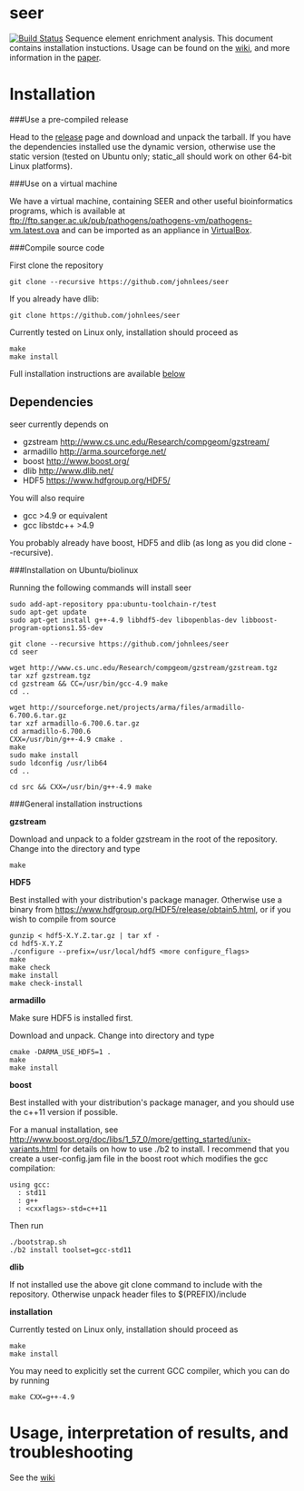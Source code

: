 # seer
[![Build Status](https://travis-ci.org/johnlees/seer.svg?branch=master)](https://travis-ci.org/johnlees/seer)
Sequence element enrichment analysis. This document contains
installation instuctions. Usage can be found on the [wiki](https://github.com/johnlees/seer/wiki/Usage), and more information in the [paper](http://biorxiv.org/content/early/2016/03/02/038463).

Installation
==============
###Use a pre-compiled release

Head to the [release](https://github.com/johnlees/seer/releases) page and download and unpack the tarball. If you have the dependencies installed use the dynamic version, otherwise use the static version (tested on Ubuntu only; static_all should work on other 64-bit Linux platforms).

###Use on a virtual machine

We have a virtual machine, containing SEER and other useful bioinformatics programs, which is available at
ftp://ftp.sanger.ac.uk/pub/pathogens/pathogens-vm/pathogens-vm.latest.ova
and can be imported as an appliance in [VirtualBox](https://www.virtualbox.org/).

###Compile source code

First clone the repository

    git clone --recursive https://github.com/johnlees/seer

If you already have dlib:

    git clone https://github.com/johnlees/seer

Currently tested on Linux only, installation should proceed as

    make
    make install
    
Full installation instructions are available <a href="#installation-on-ubuntubiolinux">below</a>

Dependencies
--------------
seer currently depends on

- gzstream <http://www.cs.unc.edu/Research/compgeom/gzstream/>
- armadillo <http://arma.sourceforge.net/>
- boost <http://www.boost.org/>
- dlib <http://www.dlib.net/>
- HDF5 <https://www.hdfgroup.org/HDF5/>

You will also require

- gcc >4.9 or equivalent
- gcc libstdc++ >4.9

You probably already have boost, HDF5 and dlib (as long as you did clone --recursive).

###Installation on Ubuntu/biolinux

Running the following commands will install seer

    sudo add-apt-repository ppa:ubuntu-toolchain-r/test
    sudo apt-get update
    sudo apt-get install g++-4.9 libhdf5-dev libopenblas-dev libboost-program-options1.55-dev

    git clone --recursive https://github.com/johnlees/seer
    cd seer

    wget http://www.cs.unc.edu/Research/compgeom/gzstream/gzstream.tgz
    tar xzf gzstream.tgz
    cd gzstream && CC=/usr/bin/gcc-4.9 make
    cd ..

    wget http://sourceforge.net/projects/arma/files/armadillo-6.700.6.tar.gz
    tar xzf armadillo-6.700.6.tar.gz
    cd armadillo-6.700.6
    CXX=/usr/bin/g++-4.9 cmake .
    make
    sudo make install
    sudo ldconfig /usr/lib64
    cd ..

    cd src && CXX=/usr/bin/g++-4.9 make

###General installation instructions

**gzstream**

Download and unpack to a folder gzstream in the root of the repository. Change into the directory and type

    make

**HDF5**

Best installed with your distribution's package manager. Otherwise use
a binary from <https://www.hdfgroup.org/HDF5/release/obtain5.html>, or
if you wish to compile from source

    gunzip < hdf5-X.Y.Z.tar.gz | tar xf -
    cd hdf5-X.Y.Z
    ./configure --prefix=/usr/local/hdf5 <more configure_flags>
    make
    make check
    make install
    make check-install

**armadillo**

Make sure HDF5 is installed first.

Download and unpack. Change into directory and type

    cmake -DARMA_USE_HDF5=1 .
    make
    make install

**boost**

Best installed with your distribution's package manager, and you should use the c++11 version if possible.

For a manual installation, see <http://www.boost.org/doc/libs/1_57_0/more/getting_started/unix-variants.html> for details on how to use ./b2 to install. I recommend that you create a user-config.jam file in the boost root which modifies the gcc compilation:

    using gcc:
      : std11
      : g++
      : <cxxflags>-std=c++11

Then run

    ./bootstrap.sh
    ./b2 install toolset=gcc-std11


**dlib**

If not installed use the above git clone command to include with the
repository. Otherwise unpack header files to $(PREFIX)/include

**installation**

Currently tested on Linux only, installation should proceed as

    make
    make install

You may need to explicitly set the current GCC compiler, which you can
do by running

    make CXX=g++-4.9


Usage, interpretation of results, and troubleshooting
=============
See the [wiki](https://github.com/johnlees/seer/wiki/Usage)
